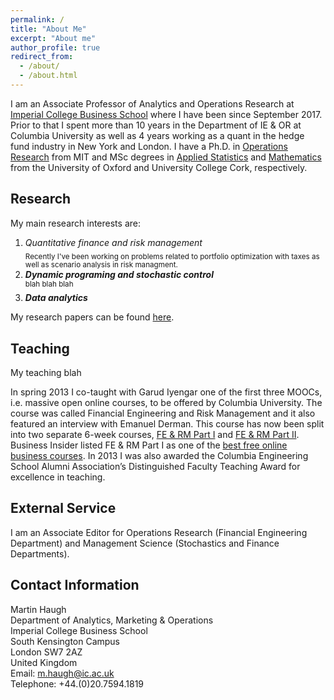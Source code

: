 ```yaml
---
permalink: /
title: "About Me"
excerpt: "About me"
author_profile: true
redirect_from: 
  - /about/
  - /about.html
---
```


I am an Associate Professor of Analytics and Operations Research at [Imperial College Business School](https://www.imperial.ac.uk/business-school/) where I have been since September 2017. Prior to that I spent more than 10 years in the Department of IE & OR at Columbia University as well as 4 years working as a quant  in the hedge fund industry in New York and London. I have a Ph.D. in [Operations Research](http://orc.mit.edu/) from MIT and MSc degrees in [Applied Statistics](https://www.stats.ox.ac.uk/) and [Mathematics](https://www.ucc.ie/en/matsci/) from the University of Oxford and University College Cork, respectively.

## Research
My main research interests are: 

1. _Quantitative finance and risk management_   
   <sub>Recently I've been working on problems related to portfolio optimization with taxes as well as scenario analysis in risk managment.</sub>  
2. **_Dynamic programing and stochastic control_**   
   <sup> blah blah blah </sup>
3. **_Data analytics_**

My research papers can be found [here](/publications).

## Teaching
My teaching blah

In spring 2013 I co-taught with Garud Iyengar one of the first three MOOCs, i.e. massive open online courses, to be offered by Columbia University. The course was called Financial Engineering and Risk Management and it also featured an interview with Emanuel Derman. This course has now been split into two separate 6-week courses, [FE & RM Part I](https://www.coursera.org/course/fe1) and [FE & RM Part II](https://www.coursera.org/course/fe2). Business Insider listed FE & RM Part I as one of the [best free online business courses](http://www.businessinsider.com/best-free-online-business-courses-2013-10?op=1). In 2013 I was also awarded the Columbia Engineering School Alumni Association’s Distinguished Faculty Teaching Award for excellence in teaching.

## External Service
I am an Associate Editor for Operations Research (Financial Engineering Department) and Management Science (Stochastics and Finance Departments).

## Contact Information
Martin Haugh  
Department of Analytics, Marketing & Operations  
Imperial College Business School  
South Kensington Campus   
London SW7 2AZ  
United Kingdom          
Email: m.haugh@ic.ac.uk  
Telephone: +44.(0)20.7594.1819  
